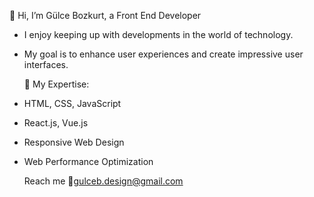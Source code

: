 👋 Hi, I’m Gülce Bozkurt, a Front End Developer
- I enjoy keeping up with developments in the world of technology.
- My goal is to enhance user experiences and create impressive user interfaces.

  🚀 My Expertise:
- HTML, CSS, JavaScript
- React.js, Vue.js
- Responsive Web Design
- Web Performance Optimization

  Reach me 📧gulceb.design@gmail.com


